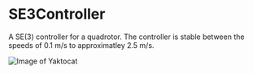 # SE3Controller
A SE(3) controller for a quadrotor. The controller is stable between the speeds of 0.1 m/s to approximatley 2.5 m/s.

![Image of Yaktocat](https://octodex.github.com/images/yaktocat.png)
